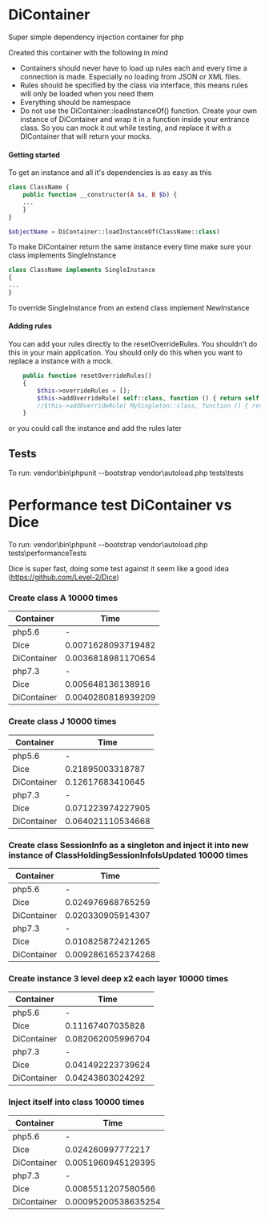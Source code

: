 # DiContainer

Super simple dependency injection container for php

Created this container with the following in mind
* Containers should never have to load up rules each and every time a connection is made. Especially no loading from JSON or XML files.
* Rules should be specified by the class via interface, this means rules will only be loaded when you need them
* Everything should be namespace
* Do not use the DiContainer::loadInstanceOf() function. Create your own instance of DiContainer and wrap it in a function inside your entrance class. So you can mock it out while testing, and replace it with a DIContainer that will return your mocks.

#### Getting started
To get an instance and all it's dependencies is as easy as this
```php
class ClassName {
    public function __constructor(A $a, B $b) {
    ...
    }
}

$objectName = DiContainer::loadInstanceOf(ClassName::class)
```

To make DiContainer return the same instance every time make sure your class implements SingleInstance
```php
class ClassName implements SingleInstance
{
...
}
```

To override SingleInstance from an extend class implement NewInstance 

#### Adding rules
You can add your rules directly to the resetOverrideRules.
You shouldn't do this in your main application. You should only do this when you want to replace a instance with a mock.
```php
    public function resetOverrideRules()
    {
        $this->overrideRules = [];
        $this->addOverrideRule( self::class, function () { return self::getInstance(); });
        //$this->addOverrideRule( MySingleton::class, function () { return MySingleton::getInstance(); });
    }
```
or you could call the instance and add the rules later

## Tests
To run: vendor\bin\phpunit --bootstrap vendor\autoload.php tests\tests

# Performance test DiContainer vs Dice
To run: vendor\bin\phpunit --bootstrap vendor\autoload.php tests\performanceTests

Dice is super fast, doing some test against it seem like a good idea 
(https://github.com/Level-2/Dice)

### Create class A 10000 times
Container | Time
--- | ---
php5.6|-
Dice|0.0071628093719482
DiContainer|0.0036818981170654
php7.3|-
Dice|0.005648136138916
DiContainer|0.0040280818939209

### Create class J 10000 times
Container | Time
--- | ---
php5.6|-
Dice|0.21895003318787
DiContainer|0.12617683410645
php7.3|-
Dice|0.071223974227905
DiContainer|0.064021110534668

### Create class SessionInfo as a singleton and inject it into new instance of ClassHoldingSessionInfoIsUpdated 10000 times
Container | Time
--- | ---
php5.6|-
Dice|0.024976968765259
DiContainer|0.020330905914307
php7.3|-
Dice|0.010825872421265
DiContainer|0.0092861652374268

### Create instance 3 level deep x2 each layer 10000 times
Container | Time
--- | ---
php5.6|-
Dice|0.11167407035828
DiContainer|0.082062005996704
php7.3|-
Dice|0.041492223739624
DiContainer|0.04243803024292


### Inject itself into class 10000 times
Container | Time
--- | ---
php5.6|-
Dice|0.024260997772217
DiContainer|0.0051960945129395
php7.3|-
Dice|0.0085511207580566
DiContainer|0.00095200538635254
